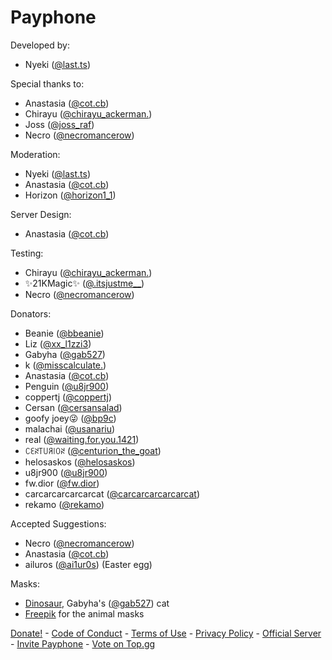 # Payphone

Developed by:
- Nyeki ([@last.ts](https://discord.com/users/1357199907512914051))

Special thanks to:
- Anastasia ([@cot.cb](https://discord.com/users/657091104877051907))
- Chirayu ([@chirayu_ackerman.](https://discord.com/users/1241342249468428358))
- Joss ([@joss_raf](https://discord.com/users/1246444454861213706))
- Necro ([@necromancerow](https://discord.com/users/1060597396393959504))

Moderation:
- Nyeki ([@last.ts](https://discord.com/users/1357199907512914051))
- Anastasia ([@cot.cb](https://discord.com/users/657091104877051907))
- Horizon ([@horizon1_1](https://discord.com/users/1056927671726133338))

Server Design:
- Anastasia ([@cot.cb](https://discord.com/users/657091104877051907))

Testing:
- Chirayu ([@chirayu_ackerman.](https://discord.com/users/1241342249468428358))
- ✨21KMagic✨ ([@.itsjustme__](https://discord.com/users/698622915356393582))
- Necro ([@necromancerow](https://discord.com/users/1060597396393959504))

Donators:
- Beanie ([@bbeanie](https://discord.com/users/808745493944336485))
- Liz ([@xx_l1zzi3](https://discord.com/users/914920098739912786))
- Gabyha ([@gab527](https://discord.com/users/678730832952950784))
- k ([@misscalculate.](https://discord.com/users/831898950143443034))
- Anastasia ([@cot.cb](https://discord.com/users/657091104877051907))
- Penguin ([@u8jr900](https://discord.com/users/956922871635148900))
- coppertj ([@coppertj](https://discord.com/users/198137561984663552))
- Cersan ([@cersansalad](https://discord.com/users/506146454495297548))
- goofy joey😜 ([@bp9c](https://discord.com/users/1154683576147791953))
- malachai ([@usanariu](https://discord.com/users/762477133129056257))
- real ([@waiting.for.you.1421](https://discord.com/users/964997713689206805))
- ꉔꏂꋊ꓄꒤ꋪ꒐ꄲꋊ ([@centurion_the_goat](https://discord.com/users/885776181453013022))
- helosaskos ([@helosaskos](https://discord.com/users/1102609791114805279))
- u8jr900 ([@u8jr900](https://discord.com/users/956922871635148900))
- fw.dior ([@fw.dior](https://discord.com/users/842206928158982194))
- carcarcarcarcarcat ([@carcarcarcarcarcat](https://discord.com/users/831898950143443034))
- rekamo ([@rekamo](https://discord.com/users/755566324457013348))

Accepted Suggestions:
- Necro ([@necromancerow](https://discord.com/users/1060597396393959504))
- Anastasia ([@cot.cb](https://discord.com/users/657091104877051907))
- ailuros ([@ai1ur0s](https://discord.com/users/1238490551003643955)) (Easter egg)

Masks:
- [Dinosaur](/assets/masks/dinosaur.png), Gabyha's ([@gab527](https://discord.com/users/678730832952950784)) cat
- [Freepik](https://www.freepik.com/) for the animal masks

[Donate!](https://ko-fi.com/payphonedev) - [Code of Conduct](/code-of-conduct) - [Terms of Use](/terms) - [Privacy Policy](/privacy) - [Official Server](https://discord.gg/9daSsrfTmE) - [Invite Payphone](https://discord.com/oauth2/authorize?client_id=1212940413795827763) - [Vote on Top.gg](https://top.gg/bot/1212940413795827763)
